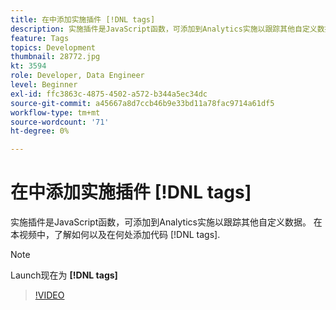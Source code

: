```yaml
---
title: 在中添加实施插件 [!DNL tags]
description: 实施插件是JavaScript函数，可添加到Analytics实施以跟踪其他自定义数据。 在本视频中，了解如何以及在何处添加代码 [!DNL tags].
feature: Tags
topics: Development
thumbnail: 28772.jpg
kt: 3594
role: Developer, Data Engineer
level: Beginner
exl-id: ffc3863c-4875-4502-a572-b344a5ec34dc
source-git-commit: a45667a8d7ccb46b9e33bd11a78fac9714a61df5
workflow-type: tm+mt
source-wordcount: '71'
ht-degree: 0%

---
```


# 在中添加实施插件 [!DNL tags]

实施插件是JavaScript函数，可添加到Analytics实施以跟踪其他自定义数据。 在本视频中，了解如何以及在何处添加代码 [!DNL tags].

>[!NOTE]
>
> Launch现在为 **[!DNL tags]**

>[!VIDEO](https://video.tv.adobe.com/v/28772/?quality=12&learn=on)
